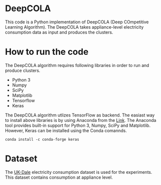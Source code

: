# DeepCOLA

This code is a Python implementation of DeepCOLA (Deep COmpetitive Learning Algorithm). The DeepCOLA takes appliance-level electricity consumption data as input and produces the clusters.

# How to run the code

The DeepCOLA algorithm requires following libraries in order to run and produce clusters.

* Python 3
* Numpy
* SciPy
* Matplotlib
* Tensorflow
* Keras

The DeepCOLA algorithm utlizes TensorFlow as backend. The easiast way to install above libraries is by using Anaconda from the [Link](https://www.anaconda.com/). The Anaconda tool provides built-in support for Python 3, Numpy, SciPy and Matplotlib. However, Keras can be installed using the Conda comannds. 

```
conda install -c conda-forge keras 
```

# Dataset

The [UK-Dale](https://www.anaconda.com/) electricity consumption dataset is used for the experiments. This dataset contains consumption at appliance level.
